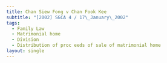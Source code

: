 ```yaml
---
title: Chan Siew Fong v Chan Fook Kee
subtitle: "[2002] SGCA 4 / 17\_January\_2002"
tags:
  - Family Law
  - Matrimonial home
  - Division
  - Distribution of proc eeds of sale of matrimonial home
layout: single
---
```


